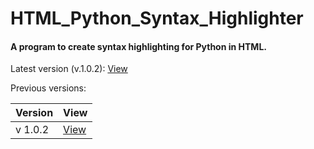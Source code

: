 # HTML_Python_Syntax_Highlighter

#### A program to create syntax highlighting for Python in HTML.

Latest version (v.1.0.2): [View](https://github.com/24-Tony/HTML_Python_Syntax_Highlighter/blob/main/Html_Code_Formatter.py])

Previous versions:

Version | View
------- | -------
v 1.0.2 | [View](https://github.com/24-Tony/HTML_Python_Syntax_Highlighter/blob/main/Html_Code_Formatter_v1.0.2.py])
